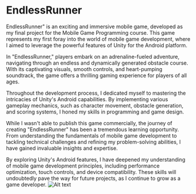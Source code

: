 # EndlessRunner
EndlessRunner" is an exciting and immersive mobile game, developed as my final project for the Mobile Game Programming course. This game represents my first foray into the world of mobile game development, where I aimed to leverage the powerful features of Unity for the Android platform.

In "EndlessRunner," players embark on an adrenaline-fueled adventure, navigating through an endless and dynamically generated obstacle course. With its captivating visuals, smooth controls, and heart-pumping soundtrack, the game offers a thrilling gaming experience for players of all ages.

Throughout the development process, I dedicated myself to mastering the intricacies of Unity's Android capabilities. By implementing various gameplay mechanics, such as character movement, obstacle generation, and scoring systems, I honed my skills in programming and game design.

While I wasn't able to publish this game commercially, the journey of creating "EndlessRunner" has been a tremendous learning opportunity. From understanding the fundamentals of mobile game development to tackling technical challenges and refining my problem-solving abilities, I have gained invaluable insights and expertise.

By exploring Unity's Android features, I have deepened my understanding of mobile game development principles, including performance optimization, touch controls, and device compatibility. These skills will undoubtedly pave the way for future projects, as I continue to grow as a game developer.
![Alt text](/posts/path/to/img.jpg "Optional title")

